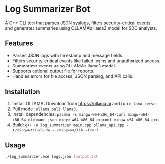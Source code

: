 # Log Summarizer Bot
A C++ CLI tool that parses JSON syslogs, filters security-critical events, and generates summaries using OLLAMA’s llama3 model for SOC analysts.

## Features
- Parses JSON logs with timestamp and message fields.
- Filters security-critical events like failed logins and unauthorized access.
- Summarizes events using OLLAMA’s llama3 model.
- Supports optional output file for reports.
- Handles errors for file access, JSON parsing, and API calls.

## Installation
1. Install OLLAMA: Download from https://ollama.ai and run `ollama serve`.
2. Pull model: `ollama pull llama3`.
3. Install dependencies: `pacman -S mingw-w64-x86_64-curl mingw-w64-x86_64-nlohmann-json mingw-w64-x86_64-pkgconf mingw-w64-x86_64-gcc`.
4. Build: `g++ -o log_summarizer main.cpp ollama_api.cpp -I/mingw64/include -L/mingw64/lib -lcurl`.

## Usage
```bash
./log_summarizer.exe logs.json [output.txt]